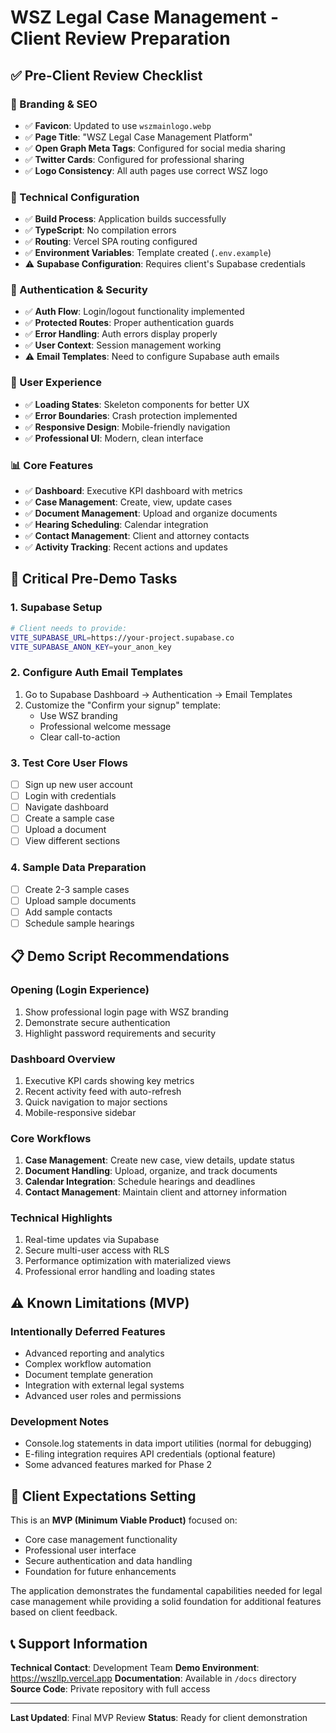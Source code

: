 # WSZ Legal Case Management - Client Review Preparation

## ✅ **Pre-Client Review Checklist**

### **🎨 Branding & SEO**
- ✅ **Favicon**: Updated to use `wszmainlogo.webp`
- ✅ **Page Title**: "WSZ Legal Case Management Platform"
- ✅ **Open Graph Meta Tags**: Configured for social media sharing
- ✅ **Twitter Cards**: Configured for professional sharing
- ✅ **Logo Consistency**: All auth pages use correct WSZ logo

### **🔧 Technical Configuration**
- ✅ **Build Process**: Application builds successfully
- ✅ **TypeScript**: No compilation errors
- ✅ **Routing**: Vercel SPA routing configured
- ✅ **Environment Variables**: Template created (`.env.example`)
- ⚠️ **Supabase Configuration**: Requires client's Supabase credentials

### **🔐 Authentication & Security**
- ✅ **Auth Flow**: Login/logout functionality implemented
- ✅ **Protected Routes**: Proper authentication guards
- ✅ **Error Handling**: Auth errors display properly
- ✅ **User Context**: Session management working
- ⚠️ **Email Templates**: Need to configure Supabase auth emails

### **📱 User Experience**
- ✅ **Loading States**: Skeleton components for better UX
- ✅ **Error Boundaries**: Crash protection implemented
- ✅ **Responsive Design**: Mobile-friendly navigation
- ✅ **Professional UI**: Modern, clean interface

### **📊 Core Features**
- ✅ **Dashboard**: Executive KPI dashboard with metrics
- ✅ **Case Management**: Create, view, update cases
- ✅ **Document Management**: Upload and organize documents
- ✅ **Hearing Scheduling**: Calendar integration
- ✅ **Contact Management**: Client and attorney contacts
- ✅ **Activity Tracking**: Recent actions and updates

## 🚨 **Critical Pre-Demo Tasks**

### **1. Supabase Setup**
```bash
# Client needs to provide:
VITE_SUPABASE_URL=https://your-project.supabase.co
VITE_SUPABASE_ANON_KEY=your_anon_key
```

### **2. Configure Auth Email Templates**
1. Go to Supabase Dashboard → Authentication → Email Templates
2. Customize the "Confirm your signup" template:
   - Use WSZ branding
   - Professional welcome message
   - Clear call-to-action

### **3. Test Core User Flows**
- [ ] Sign up new user account
- [ ] Login with credentials
- [ ] Navigate dashboard
- [ ] Create a sample case
- [ ] Upload a document
- [ ] View different sections

### **4. Sample Data Preparation**
- [ ] Create 2-3 sample cases
- [ ] Upload sample documents
- [ ] Add sample contacts
- [ ] Schedule sample hearings

## 📋 **Demo Script Recommendations**

### **Opening (Login Experience)**
1. Show professional login page with WSZ branding
2. Demonstrate secure authentication
3. Highlight password requirements and security

### **Dashboard Overview**
1. Executive KPI cards showing key metrics
2. Recent activity feed with auto-refresh
3. Quick navigation to major sections
4. Mobile-responsive sidebar

### **Core Workflows**
1. **Case Management**: Create new case, view details, update status
2. **Document Handling**: Upload, organize, and track documents
3. **Calendar Integration**: Schedule hearings and deadlines
4. **Contact Management**: Maintain client and attorney information

### **Technical Highlights**
1. Real-time updates via Supabase
2. Secure multi-user access with RLS
3. Performance optimization with materialized views
4. Professional error handling and loading states

## ⚠️ **Known Limitations (MVP)**

### **Intentionally Deferred Features**
- Advanced reporting and analytics
- Complex workflow automation
- Document template generation
- Integration with external legal systems
- Advanced user roles and permissions

### **Development Notes**
- Console.log statements in data import utilities (normal for debugging)
- E-filing integration requires API credentials (optional feature)
- Some advanced features marked for Phase 2

## 🎯 **Client Expectations Setting**

This is an **MVP (Minimum Viable Product)** focused on:
- Core case management functionality
- Professional user interface
- Secure authentication and data handling
- Foundation for future enhancements

The application demonstrates the fundamental capabilities needed for legal case management while providing a solid foundation for additional features based on client feedback.

## 📞 **Support Information**

**Technical Contact**: Development Team
**Demo Environment**: https://wszllp.vercel.app
**Documentation**: Available in `/docs` directory
**Source Code**: Private repository with full access

---

**Last Updated**: Final MVP Review
**Status**: Ready for client demonstration